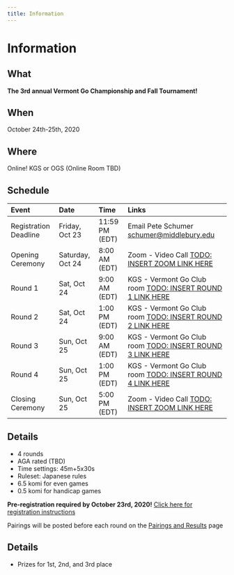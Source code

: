 ```yaml
---
title: Information
---
```


# Information

## What
__The 3rd annual Vermont Go Championship and Fall Tournament!__

## When
October 24th-25th, 2020

## Where
Online!  KGS or OGS (Online Room TBD)

## Schedule
| Event | Date | Time | Links |
| :--- | :--- | :--- | :--- |
|Registration Deadline | Friday, Oct 23| 11:59 PM (EDT)| Email Pete Schumer [schumer@middlebury.edu](mailto:schumer@middlebury.edu)|
|Opening Ceremony | Saturday, Oct 24| 8:00 AM (EDT)| Zoom - Video Call [TODO: INSERT ZOOM LINK HERE](/)|
|Round 1 | Sat, Oct 24| 9:00 AM (EDT)| KGS - Vermont Go Club room [TODO: INSERT ROUND 1 LINK HERE](/)|
|Round 2 | Sat, Oct 24| 1:00 PM (EDT)| KGS - Vermont Go Club room [TODO: INSERT ROUND 2 LINK HERE](/)|
|Round 3 | Sun, Oct 25| 9:00 AM (EDT)| KGS - Vermont Go Club room [TODO: INSERT ROUND 3 LINK HERE](/)|
|Round 4 | Sun, Oct 25| 1:00 PM (EDT)| KGS - Vermont Go Club room [TODO: INSERT ROUND 4 LINK HERE](/)|
|Closing Ceremony | Sun, Oct 25| 5:00 PM (EDT)| Zoom - Video Call [TODO: INSERT ZOOM LINK HERE](/)|

## Details
- 4 rounds
- AGA rated (TBD)
- Time settings: 45m+5x30s
- Ruleset: Japanese rules
- 6.5 komi for even games
- 0.5 komi for handicap games

__Pre-registration required by October 23rd, 2020!__
[Click here for registration instructions]({{site.baseurl}}/registration)

Pairings will be posted before each round on the [Pairings and Results]({{site.baseurl}}/pairings) page

## Details
- Prizes for 1st, 2nd, and 3rd place
